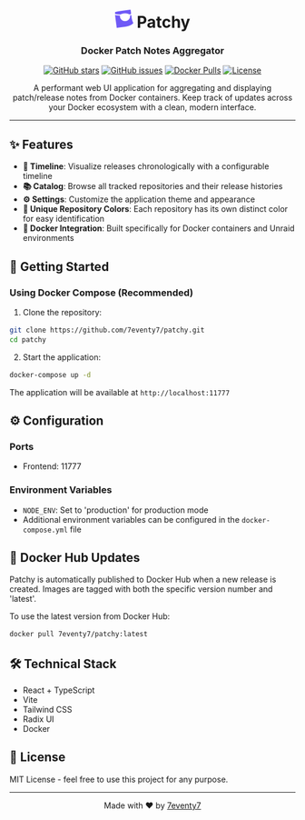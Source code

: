 <div align="center">

# <img src="icons/patchy.png" width="32" height="32" alt="Patchy Icon"> Patchy

### Docker Patch Notes Aggregator

[![GitHub stars](https://img.shields.io/github/stars/7eventy7/patchy.svg?style=social&label=Star&maxAge=2592000)](https://github.com/7eventy7/patchy/stargazers)
[![GitHub issues](https://img.shields.io/github/issues/7eventy7/patchy.svg)](https://github.com/7eventy7/patchy/issues)
[![Docker Pulls](https://img.shields.io/docker/pulls/7eventy7/patchy.svg)](https://hub.docker.com/r/7eventy7/patchy)
[![License](https://img.shields.io/github/license/7eventy7/patchy.svg)](https://github.com/7eventy7/patchy/blob/main/LICENSE)

A performant web UI application for aggregating and displaying patch/release notes from Docker containers. Keep track of updates across your Docker ecosystem with a clean, modern interface.

</div>

---

## ✨ Features

- **📅 Timeline**: Visualize releases chronologically with a configurable timeline
- **📚 Catalog**: Browse all tracked repositories and their release histories
- **⚙️ Settings**: Customize the application theme and appearance
- **🎨 Unique Repository Colors**: Each repository has its own distinct color for easy identification
- **🐳 Docker Integration**: Built specifically for Docker containers and Unraid environments

## 🚀 Getting Started

### Using Docker Compose (Recommended)

1. Clone the repository:
```bash
git clone https://github.com/7eventy7/patchy.git
cd patchy
```

2. Start the application:
```bash
docker-compose up -d
```

The application will be available at `http://localhost:11777`

## ⚙️ Configuration

### Ports
- Frontend: 11777
  
### Environment Variables
- `NODE_ENV`: Set to 'production' for production mode
- Additional environment variables can be configured in the `docker-compose.yml` file

## 🔄 Docker Hub Updates

Patchy is automatically published to Docker Hub when a new release is created. Images are tagged with both the specific version number and 'latest'.

To use the latest version from Docker Hub:
```bash
docker pull 7eventy7/patchy:latest
```

## 🛠️ Technical Stack

- React + TypeScript
- Vite
- Tailwind CSS
- Radix UI
- Docker

## 📝 License

MIT License - feel free to use this project for any purpose.

---

<div align="center">

Made with ❤️ by [7eventy7](https://github.com/7eventy7)

</div>
